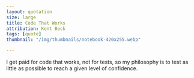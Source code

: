 ```yaml
---
layout: quotation
size: large
title: Code That Works
attribution: Kent Beck
tags: [quote]
thumbnail: "/img/thumbnails/notebook-420x255.webp"

---
```


I get paid for code that works, not for tests, so my philosophy is to
test as little as possible to reach a given level of confidence.
